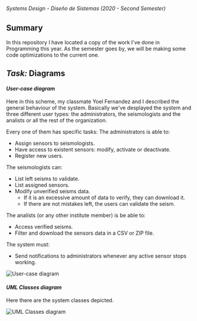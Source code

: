 ###### Systems Design - Diseño de Sistemas (2020 - Second Semester)

## Summary

In this repository I have located a copy of the work I've done in Programming this year.
As the semester goes by, we will be making some code optimizations to the current one.


## ***Task:*** **Diagrams**

#### *User-case diagram*
Here in this scheme, my classmate Yoel Fernandez and I described the general behaviour of the system. 
Basically we've desplayed the system and three different user types: the administrators, the seismologists and the analists or all the rest of the organization.

Every one of them has specific tasks:
The administrators is able to:
- Assign sensors to seismologists.
- Have access to existent sensors: modify, activate or deactivate.
- Register new users.

The seismologists can:
- List left seisms to validate.
- List assigned sensors.
- Modify unverified seisms data. 
  - If it is an excessive amount of data to verify, they can download it. 
  - If there are not mistakes left, the users can validate the seism.

The analists (or any other institute member) is be able to:
- Access verified seisms.
- Filter and download the sensors data in a CSV or ZIP file.
  
The system must:
- Send notifications to administrators whenever any active sensor stops working.

![User-case diagram](https://i.ibb.co/VLqc45n/usecase-diag.png)

#### *UML Classes diagram*
Here there are the system classes depicted.

![UML Classes diagram](https://i.ibb.co/PrvMvqY/uml.png)
